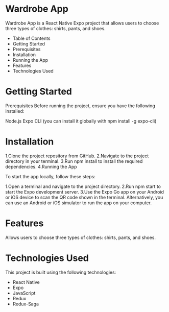 # Wardrobe App
Wardrobe App is a React Native Expo project that allows users to choose three types of clothes: shirts, pants, and shoes.

* Table of Contents
* Getting Started
* Prerequisites
* Installation
* Running the App
* Features
* Technologies Used

# Getting Started
 Prerequisites
Before running the project, ensure you have the following installed:

Node.js
Expo CLI (you can install it globally with npm install -g expo-cli)
# Installation
1.Clone the project repository from GitHub.
2.Navigate to the project directory in your terminal.
3.Run npm install to install the required dependencies.
4.Running the App

To start the app locally, follow these steps:

1.Open a terminal and navigate to the project directory.
2.Run npm start to start the Expo development server.
3.Use the Expo Go app on your Android or iOS device to scan the QR code shown in the terminal. Alternatively, you can use an Android or iOS simulator to run the app on your computer.
 
# Features
Allows users to choose three types of clothes: shirts, pants, and shoes.
# Technologies Used
This project is built using the following technologies:

* React Native
* Expo
* JavaScript
* Redux
* Redux-Saga
